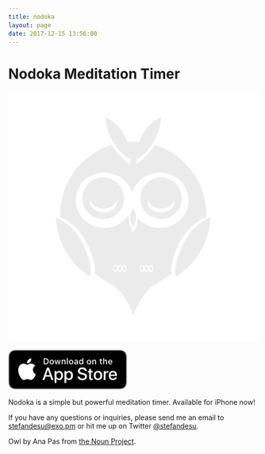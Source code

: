 ```yaml
---
title: nodoka
layout: page
date: 2017-12-15 13:56:00
---
```


# Nodoka Meditation Timer

![Owl Logo](/images/owl_image_closed_light@2x.png)

[![Download on the App Store](/images/download_on_the_app_store.svg)](https://itunes.apple.com/us/app/nodoka-meditation-timer/id1320621736?ls=1&mt=8)

Nodoka is a simple but powerful meditation timer. Available for iPhone now!

If you have any questions or inquiries, please send me an email to [stefandesu@exo.pm](mailto:stefandesu@exo.pm) or hit me up on Twitter [@stefandesu](https://twitter.com/stefandesu).

Owl by Ana Pas from [the Noun Project](https://thenounproject.com/term/owl/12773/).